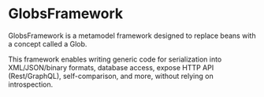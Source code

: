 # GlobsFramework

GlobsFramework is a metamodel framework designed to replace beans with a concept called a Glob.

This framework enables writing generic code for serialization into XML/JSON/binary formats, database access, expose HTTP API (Rest/GraphQL), self-comparison, and more, without relying on introspection.

